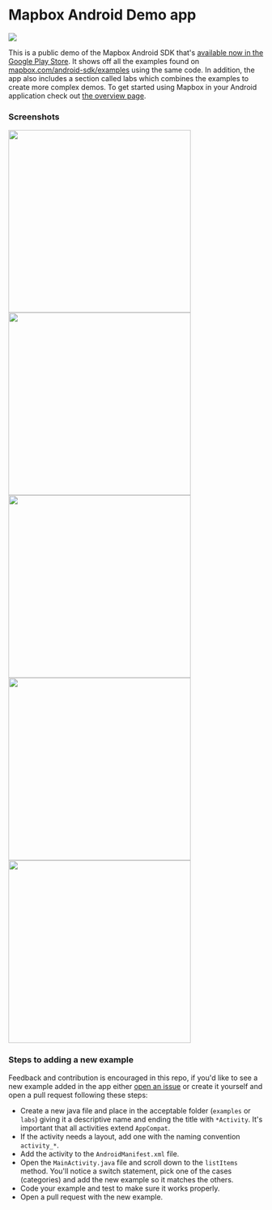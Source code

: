 # Mapbox Android Demo app

![](https://github.com/mapbox/mapbox-android-demo/blob/master/screenshots/splash.png)

This is a public demo of the Mapbox Android SDK that's [available now in the Google Play Store](https://play.google.com/store/apps/details?id=com.mapbox.mapboxandroiddemo). It shows off all the examples found on [mapbox.com/android-sdk/examples](https://www.mapbox.com/android-sdk/examples/) using the same code. In addition, the app also includes a section called labs which combines the examples to create more complex demos. To get started using Mapbox in your Android application check out [the overview page](https://www.mapbox.com/android-sdk/).

### Screenshots
<img src="https://github.com/mapbox/mapbox-android-demo/blob/master/screenshots/phone/main-activity.png" width="360">
<img src="https://github.com/mapbox/mapbox-android-demo/blob/master/screenshots/phone/navigation-drawer.png" width="360">
<img src="https://github.com/mapbox/mapbox-android-demo/blob/master/screenshots/phone/custom-marker-example.png" width="360">
<img src="https://github.com/mapbox/mapbox-android-demo/blob/master/screenshots/phone/following-route.png" width="360">
<img src="https://github.com/mapbox/mapbox-android-demo/blob/master/screenshots/phone/user-location.png" width="360">

### Steps to adding a new example
Feedback and contribution is encouraged in this repo, if you'd like to see a new example added in the app either [open an issue](https://github.com/mapbox/mapbox-android-demo/issues) or create it yourself and open a pull request following these steps:

* Create a new java file and place in the acceptable folder (`examples` or `labs`) giving it a descriptive name and ending the title with `*Activity`. It's important that all activities extend `AppCompat`.
* If the activity needs a layout, add one with the naming convention `activity_*`.
* Add the activity to the `AndroidManifest.xml` file.
* Open the `MainActivity.java` file and scroll down to the `listItems` method. You'll notice a switch statement, pick one of the cases (categories) and add the new example so it matches the others.
* Code your example and test to make sure it works properly.
* Open a pull request with the new example.
